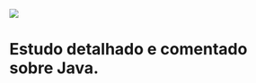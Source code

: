 ![](https://capsule-render.vercel.app/api?type=waving&color=EF99ED&height=120&section=heade)

# Estudo detalhado e comentado sobre Java.


